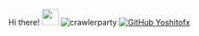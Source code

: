 Hi there! <img src = "https://cdn.discordapp.com/emojis/625936333248004096.png?v=1" high="20px" width="30px"> 
<img src="https://komarev.com/ghpvc/?username=crawlerparty&label=Number%20Visitors&color=5210fa" alt="crawlerparty"/>
[![GitHub Yoshitofx](https://img.shields.io/github/followers/Yoshitofx?label=follow&style=social)](https://github.com/Yoshitofx)&nbsp;

